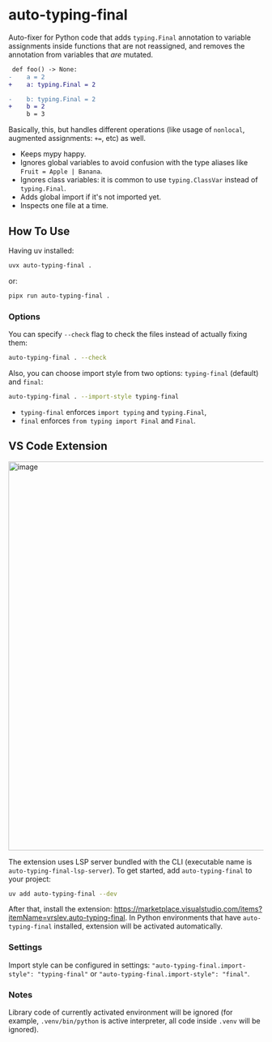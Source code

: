 # auto-typing-final

Auto-fixer for Python code that adds `typing.Final` annotation to variable assignments inside functions that are not reassigned, and removes the annotation from variables that _are_ mutated.

```diff
 def foo() -> None:
-    a = 2
+    a: typing.Final = 2

-    b: typing.Final = 2
+    b = 2
     b = 3
```

Basically, this, but handles different operations (like usage of `nonlocal`, augmented assignments: `+=`, etc) as well.

- Keeps mypy happy.
- Ignores global variables to avoid confusion with the type aliases like `Fruit = Apple | Banana`.
- Ignores class variables: it is common to use `typing.ClassVar` instead of `typing.Final`.
- Adds global import if it's not imported yet.
- Inspects one file at a time.

## How To Use

Having uv installed:

```sh
uvx auto-typing-final .
```

or:

```sh
pipx run auto-typing-final .
```


### Options

You can specify `--check` flag to check the files instead of actually fixing them:

```sh
auto-typing-final . --check
```

Also, you can choose import style from two options: `typing-final` (default) and `final`:

```sh
auto-typing-final . --import-style typing-final
```

- `typing-final` enforces `import typing` and `typing.Final`,
- `final` enforces `from typing import Final` and `Final`.


## VS Code Extension

<img width="768" alt="image" src="https://github.com/vrslev/auto-typing-final/assets/75225148/f1541056-06f5-4caa-8c94-0a5eaf98ba15">

The extension uses LSP server bundled with the CLI (executable name is `auto-typing-final-lsp-server`). To get started, add `auto-typing-final` to your project:

```sh
uv add auto-typing-final --dev
```

After that, install the extension: https://marketplace.visualstudio.com/items?itemName=vrslev.auto-typing-final. In Python environments that have `auto-typing-final` installed, extension will be activated automatically.

### Settings

Import style can be configured in settings: `"auto-typing-final.import-style": "typing-final"` or `"auto-typing-final.import-style": "final"`.

### Notes

Library code of currently activated environment will be ignored (for example, `.venv/bin/python` is active interpreter, all code inside `.venv` will be ignored).
